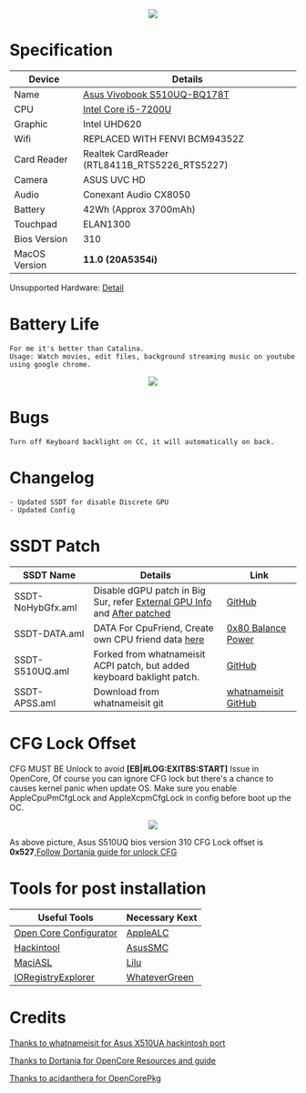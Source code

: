 <p align="center">
<img src="https://i.imgur.com/piJu4XY.png")
    </p>

# Specification

Device | Details
------------ | -------------
Name | [Asus Vivobook S510UQ-BQ178T](https://www.notebookcheck.net/Asus-VivoBook-S15-S510UQ-BQ178T.294032.0.html)
CPU | [Intel Core i5-7200U](https://ark.intel.com/content/www/us/en/ark/products/95443/intel-core-i5-7200u-processor-3m-cache-up-to-3-10-ghz.html)
Graphic | Intel UHD620
Wifi | REPLACED WITH FENVI BCM94352Z
Card Reader | Realtek CardReader (RTL8411B_RTS5226_RTS5227)
Camera | ASUS UVC HD
Audio | Conexant Audio CX8050
Battery | 42Wh (Approx 3700mAh)
Touchpad | ELAN1300
Bios Version | 310
MacOS Version | **11.0 (20A5354i)**

Unsupported Hardware: [Detail](https://github.com/JoK3rLeE/Asus-S510UQ-BQ178T/tree/master#hardware-that-are-unable-to-use-in-hackintosh)

# Battery Life 
    For me it's better than Catalina. 
    Usage: Watch movies, edit files, background streaming music on youtube using google chrome. 

<p align="center">
<img src="https://i.imgur.com/syp1bDF.png")
    </p>
    
# Bugs 

    Turn off Keyboard backlight on CC, it will automatically on back. 
    

# Changelog 
    
    - Updated SSDT for disable Discrete GPU 
    - Updated Config

# SSDT Patch

SSDT Name | Details | Link
------------ | ------------- | -------------
SSDT-NoHybGfx.aml | Disable dGPU patch in Big Sur, refer [External GPU Info](https://i.imgur.com/jiTHabt.png) and [After patched](https://i.imgur.com/tURa1DG.png) | [GitHub](https://github.com/JoK3rLeE/Asus-S510UQ-BQ178T/raw/Big-Sur/OpenCore%20(Big%20Sur)/EFI/OC/ACPI/SSDT-NoHybGfx.aml)
SSDT-DATA.aml | DATA For CpuFriend, Create own CPU friend data [here](https://github.com/corpnewt/CPUFriendFriend) | [0x80 Balance Power](https://github.com/JoK3rLeE/Asus-S510UQ-BQ178T/raw/Big-Sur/OpenCore%20(Big%20Sur)/EFI/OC/ACPI/SSDT-DATA.aml)
SSDT-S510UQ.aml | Forked from whatnameisit ACPI patch, but added keyboard baklight patch. | [GitHub](https://github.com/JoK3rLeE/Asus-S510UQ-BQ178T/blob/Big-Sur/OpenCore%20(Big%20Sur)/EFI/OC/ACPI/SSDT-S510UQ.aml)
SSDT-APSS.aml | Download from whatnameisit git | [whatnameisit GitHub](https://github.com/whatnameisit/Asus-Vivobook-X510UA-BQ490-Catalina-10.15.3-Hackintosh)

# CFG Lock Offset
CFG MUST BE Unlock to avoid **[EB|#LOG:EXITBS:START]** Issue in OpenCore, Of course you can ignore CFG lock but there's a chance to causes kernel panic when update OS. Make sure you enable AppleCpuPmCfgLock and AppleXcpmCfgLock in config before boot up the OC. 


<p align="center">
<img src="https://i.imgur.com/S4Repod.png")
    </p>

As above picture, Asus S510UQ bios version 310 CFG Lock offset is **0x527**,[Follow Dortania guide for unlock CFG](https://dortania.github.io/OpenCore-Install-Guide/extras/msr-lock.html)
    
# Tools for post installation 

Useful Tools | Necessary Kext
------------ | -------------
[Open Core Configurator](https://mackie100projects.altervista.org/download-opencore-configurator/) | [AppleALC](https://github.com/acidanthera/AppleALC)
[Hackintool](https://github.com/headkaze/Hackintool) | [AsusSMC](https://github.com/hieplpvip/AsusSMC)
[MaciASL](https://bitbucket.org/RehabMan/os-x-maciasl-patchmatic/downloads/) | [Lilu](https://github.com/acidanthera/Lilu)
[IORegistryExplorer](https://github.com/vulgo/IORegistryExplorer) | [WhateverGreen](https://github.com/acidanthera/WhateverGreen)


# Credits 
[Thanks to whatnameisit for Asus X510UA hackintosh port](https://github.com/whatnameisit/Asus-Vivobook-X510UA-BQ490-Catalina-10.15.3-Hackintosh)

[Thanks to Dortania for OpenCore Resources and guide](https://github.com/dortania)

[Thanks to acidanthera for OpenCorePkg](https://github.com/acidanthera/OpenCorePkg)



